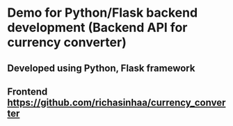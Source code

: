 # Demo for Python/Flask backend development (Backend API for currency converter)
## Developed using Python, Flask framework
## Frontend https://github.com/richasinhaa/currency_converter
